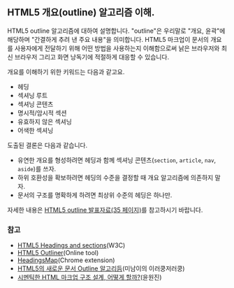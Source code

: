 ## HTML5 개요(outline) 알고리즘 이해.

HTML5 outline 알고리즘에 대하여 설명합니다. "outline"은 우리말로 "개요, 윤곽"에 해당하며 "간결하게 추려 낸 주요 내용"을 의미합니다. HTML5 마크업이 문서의 개요를 사용자에게 전달하기 위해 어떤 방법을 사용하는지 이해함으로써 낡은 브라우저와 최신 브라우저 그리고 화면 낭독기에 적절하게 대응할 수 있습니다.

개요를 이해하기 위한 키워드는 다음과 같고요.

* 헤딩
* 섹셔닝 루트
* 섹셔닝 콘텐츠
* 명시적/암시적 섹션
* 유효하지 않은 섹셔닝
* 어색한 섹셔닝

도출된 결론은 다음과 같습니다.

* 유연한 개요를 형성하려면 헤딩과 함께 섹셔닝 콘텐츠(`section`, `article`, `nav`, `aside`)를 쓰자.
* 하위 호환성을 확보하려면 헤딩의 수준을 결정할 때 개요 알고리즘에 의존하지 말자.
* 문서의 구조를 명확하게 하려면 최상위 수준의 헤딩은 하나만.

자세한 내용은 <a href="https://goo.gl/5yPmyW">HTML5 outline 발표자료(35 페이지)</a>를 참고하시기 바랍니다.

### 참고
* <a href="https://www.w3.org/TR/html5/sections.html#headings-and-sections">HTML5 Headings and sections</a>(W3C)
* <a href="https://gsnedders.html5.org/outliner/">HTML5 Outliner</a>(Online tool)
* <a href="https://chrome.google.com/webstore/detail/headingsmap/flbjommegcjonpdmenkdiocclhjacmbi?hl=ko">HeadingsMap</a>(Chrome extension)
* <a href="http://appletree.or.kr/blog/web-development/html/html5%EC%9D%98-%EC%83%88%EB%A1%9C%EC%9A%B4-%EB%AC%B8%EC%84%9C-outline-%EC%95%8C%EA%B3%A0%EB%A6%AC%EB%93%AC/">HTML5의 새로운 문서 Outline 알고리듬</a>(미남이의 이러쿵저러쿵)
* <a href="https://www.slideshare.net/NULINTS/2014-html5">시멘틱한 HTML 마크업 구조 설계, 어떻게 할까?</a>(윤원진)

<div id="fb-root"></div>
<script async defer crossorigin="anonymous" src="https://connect.facebook.net/ko_KR/sdk.js#xfbml=1&version=v3.3"></script>
<div class="fb-comments" data-href="https://naradesign.github.io/article/html5-outline.html" data-numposts="10" data-width="100%"></div>
